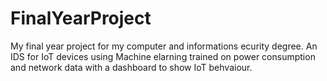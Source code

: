 # FinalYearProject
My final year project for my computer and informations ecurity degree. An IDS for IoT devices using Machine elarning trained on power consumption and network data with a dashboard to show IoT behvaiour.
